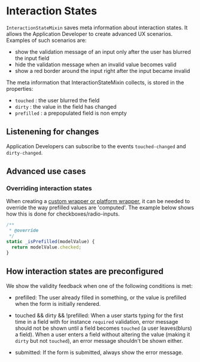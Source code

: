 # Interaction States

`InteractionStateMixin` saves meta information about interaction states. It allows the
Application Developer to create advanced UX scenarios.
Examples of such scenarios are:

- show the validation message of an input only after the user has blurred the input field
- hide the validation message when an invalid value becomes valid
- show a red border around the input right after the input became invalid

The meta information that InteractionStateMixin collects, is stored in the properties:

- `touched` : the user blurred the field
- `dirty` : the value in the field has changed
- `prefilled` : a prepopulated field is non empty

## Listenening for changes

Application Developers can subscribe to the events `touched-changed` and `dirty-changed`.

## Advanced use cases

### Overriding interaction states

When creating a [custom wrapper or platform wrapper](./FormFundaments.md), it can be needed to
override the way prefilled values are 'computed'. The example below shows how this is done for
checkboxes/radio-inputs.

```js
/**
 * @override
 */
static _isPrefilled(modelValue) {
  return modelValue.checked;
}
```

## How interaction states are preconfigured

We show the validity feedback when one of the following conditions is met:

- prefilled:
The user already filled in something, or the value is prefilled
when the form is initially rendered.

- touched && dirty && !prefilled:
When a user starts typing for the first time in a field with for instance `required` validation,
error message should not be shown until a field becomes `touched` (a user leaves(blurs) a field).
When a user enters a field without altering the value (making it `dirty` but not `touched`),
an error message shouldn't be shown either.

- submitted:
If the form is submitted, always show the error message.

